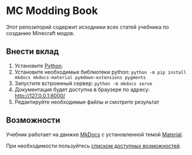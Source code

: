 # MC Modding Book

Этот репозиторий содержит исходники всех статей учебника по созданию Minecraft модов.

## Внести вклад

1. Установите [Python](https://www.python.org/downloads/).
2. Установите необходимые библиотеки python: `python -m pip install mkdocs mkdocs-material pymdown-extensions pygments`
3. Запустите встроенный сервер: `python -m mkdocs serve`
4. Документация будет доступна в браузере по адресу: http://127.0.0.1:8000/
5. Редактируйте необходимые файлы и смотрите результат

## Возможности

Учебник работает на движке [MkDocs](https://www.mkdocs.org/) с установленной темой [Material](https://squidfunk.github.io/mkdocs-material/).

При необходимости пользуйтесь [списком доступных возможностей](https://squidfunk.github.io/mkdocs-material/reference/).